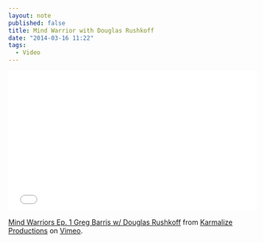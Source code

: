 ```yaml
---
layout: note
published: false
title: Mind Warrior with Douglas Rushkoff
date: "2014-03-16 11:22"
tags: 
  - Video
---
```


<iframe class="flexvideo" src="//player.vimeo.com/video/85795779?portrait=0" width="500" height="281" frameborder="0" webkitallowfullscreen mozallowfullscreen allowfullscreen></iframe> <p><a href="http://vimeo.com/85795779">Mind Warriors Ep. 1 Greg Barris w/ Douglas Rushkoff</a> from <a href="http://vimeo.com/karmalize">Karmalize Productions</a> on <a href="https://vimeo.com">Vimeo</a>.</p>
